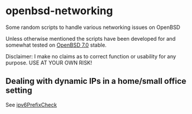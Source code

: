 # openbsd-networking
Some random scripts to handle various networking issues on OpenBSD

Unless otherwise mentioned the scripts have been developed for and somewhat tested on [OpenBSD 7.0](https://openbsd.org/70.html) stable.

Disclaimer: I make no claims as to correct function or usability for any purpose. USE AT YOUR OWN RISK!

## Dealing with dynamic IPs in a home/small office setting

See [ipv6PrefixCheck](ipv6PrefixCheck/README.md)
